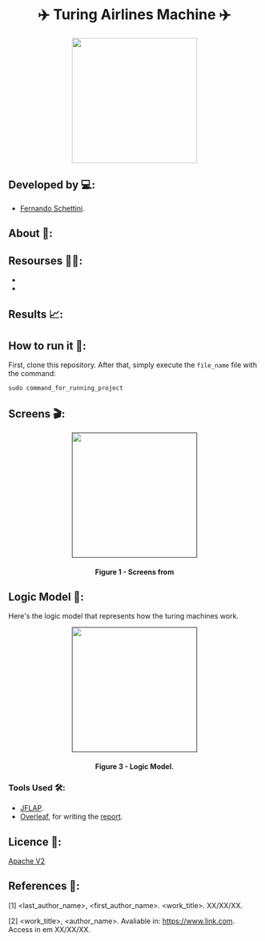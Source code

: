 <h1 align="center">✈️ Turing Airlines Machine ✈️</h1>

<div align="center">
	<a href="link_for_webite">
	<img height = "250em" src = "https://github.com/FernandoSchett/github_readme_template/assets/80331486/4e4d24ee-efce-41d9-873b-3ececaf1cdd5" />
    </a>
</div>

## Developed by 💻:
- [Fernando Schettini](https://linktr.ee/fernandoschett).

## About 🤔:

## Resourses 🧑‍🔬:

- 
- 

## Results 📈:

## How to run it 🏃:

First, clone this repository. After that, simply execute the ```file_name``` file with the command:

    sudo command_for_running_project

## Screens 🎬:

<div align="center">
	<a href="">
	<img height = "250em" src = "https://github.com/FernandoSchett/github_readme_template/assets/80331486/4e4d24ee-efce-41d9-873b-3ececaf1cdd5" />
    </a>
</div>
<h4 align="center">Figure 1 - Screens from <app_name> </h4>

## Logic Model 🧮:

Here's the logic model that represents how the turing machines work.

<div align="center">
	<a href="">
	<img height = "250em" src = "https://github.com/FernandoSchett/github_readme_template/assets/80331486/4e4d24ee-efce-41d9-873b-3ececaf1cdd5" />
    </a>
</div>
<h4 align="center">Figure 3 - Logic Model.</h4>

### Tools Used 🛠️: 

- [JFLAP](https://www.jflap.org/).  
- [Overleaf](https://pt.overleaf.com/), for writing the [report]().  

## Licence 📜:

[Apache V2](https://choosealicense.com/licenses/apache-2.0/)

## References 📙:
	
[1] <last_author_name>, <first_author_name>. <work_title>. XX/XX/XX.
	
[2] <work_title>, <author_name>. Avaliable in: <https://www.link.com>. Access in em XX/XX/XX.

